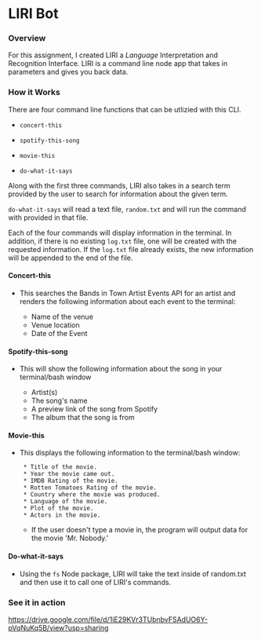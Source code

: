 # LIRI Bot

### Overview

For this assignment, I created LIRI a _Language_ Interpretation and Recognition Interface. LIRI is a command line node app that takes in parameters and gives you back data.

### How it Works
There are four command line functions that can be utlizied with this CLI. 

   * `concert-this`

   * `spotify-this-song`

   * `movie-this`

   * `do-what-it-says`

Along with the first three commands, LIRI also takes in a search term provided by the user to search for information about the given term. 

`do-what-it-says` will read a text file, `random.txt` and will run the command with provided in that file. 

Each of the four commands will display information in the terminal. In addition, if there is no existing `log.txt` file, one will be created with the requested information. If the `log.txt` file already exists, the new information will be appended to the end of the file. 

#### Concert-this
   * This searches the Bands in Town Artist Events API for an artist and renders the following information about each event to the terminal:

     * Name of the venue
     * Venue location
     * Date of the Event 

#### Spotify-this-song
* This will show the following information about the song in your terminal/bash window

     * Artist(s)
     * The song's name
     * A preview link of the song from Spotify
     * The album that the song is from

#### Movie-this
* This displays the following information to the terminal/bash window:

       * Title of the movie.
       * Year the movie came out.
       * IMDB Rating of the movie.
       * Rotten Tomatoes Rating of the movie.
       * Country where the movie was produced.
       * Language of the movie.
       * Plot of the movie.
       * Actors in the movie.
     

   * If the user doesn't type a movie in, the program will output data for the movie 'Mr. Nobody.'

#### Do-what-it-says
 * Using the `fs` Node package, LIRI will take the text inside of random.txt and then use it to call one of LIRI's commands.

### See it in action
https://drive.google.com/file/d/1iE29KVr3TUbnbvFSAdUO6Y-pVqNuKq5B/view?usp=sharing